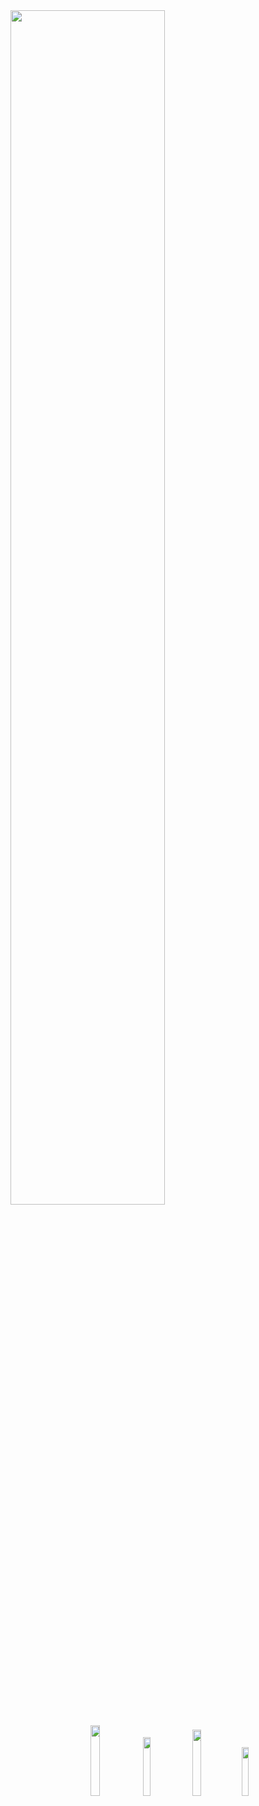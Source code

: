 <img width="70%" src="https://lanyard-profile-readme.vercel.app/api/378243205080154113?bg=ff008077&borderRadius=7px">
</div>
<p align="center">
<a href="https://discord.gg/eVKQhnrzyg" target"blank"><img width="17%" src="https://img.shields.io/badge/Discord%20-800c4c.svg?&style=for-the-badge&logo=discord&logoColor=ffffff%22%3E</a>
<a href="https://github.com/n0xtie" target"blank"><img width="15.5%" src="https://img.shields.io/badge/GitHub%20-800c4c.svg?&style=for-the-badge&logo=github&logoColor=ffffff%22%3E</a>
<a href="https://open.spotify.com/user/tf412hk8cywbj2qy10ke28i4m?si=f6bdfa6fc7d0449e" target"blank"><img width="16.5%" src="https://img.shields.io/badge/Spotify%20-800c4c.svg?&style=for-the-badge&logo=spotify&logoColor=ffffff%22%3E</a>
<a href="[https://steamcommunity.com/id/rxbunyo](https://steamcommunity.com/id/NodeJsScriptICQVISA/)" target"blank"><img width="14.16%" src="https://img.shields.io/badge/steam%20-800c4c.svg?&style=for-the-badge&logo=steam&logoColor=ffffff%22%3E</a>
<div align="center" >
